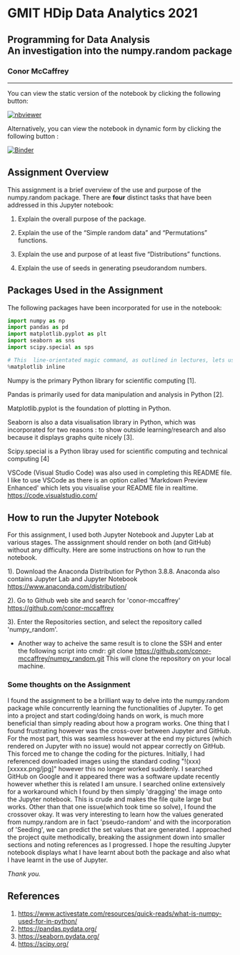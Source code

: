 # GMIT HDip Data Analytics 2021
 
## Programming for Data Analysis <br> An investigation into the numpy.random package
### Conor McCaffrey
***
You can view the static version of the notebook by clicking the following button:

[![nbviewer](https://raw.githubusercontent.com/jupyter/design/master/logos/Badges/nbviewer_badge.svg)](https://nbviewer.org/github/conor-mccaffrey/numpy_random/blob/50a587b61dc10702034ab89e86b5a2cc46815d2a/numpy_random.ipynb)


Alternatively, you can view the notebook in dynamic form by clicking the following button :

[![Binder](https://mybinder.org/badge_logo.svg)](https://mybinder.org/v2/gh/conor-mccaffrey/numpy_random/HEAD?labpath=numpy_random.ipynb)


## Assignment Overview
This assignment is a brief overview of the use and purpose of the numpy.random package.
There are <b>four</b> distinct tasks that have been addressed in this Jupyter notebook:

1. Explain the overall purpose of the package.

2. Explain the use of the “Simple random data” and “Permutations” functions.

3. Explain the use and purpose of at least five “Distributions” functions.

4. Explain the use of seeds in generating pseudorandom numbers.

## Packages Used in the Assignment
The following packages have been incorporated for use in the notebook: 

```Python
import numpy as np
import pandas as pd
import matplotlib.pyplot as plt
import seaborn as sns
import scipy.special as sps  

# This  line-orientated magic command, as outlined in lectures, lets us display plots inline
%matplotlib inline
```
Numpy is the primary Python library for scientific computing [1].

Pandas is primarily used for data manipulation and analysis in Python [2].

Matplotlib.pyplot is the foundation of plotting in Python.

Seaborn is also a data visualisation library in Python, which was incorporated for two reasons : to show outside learning/research and also because it displays graphs quite nicely [3]. 

Scipy.special is a Python libray used for scientific computing and technical computing [4]

VSCode (Visual Studio Code) was also used in completing this README file. I like to use VSCode as there is an option called 'Markdown Preview Enhanced' which lets you visualise your README file in realtime.
https://code.visualstudio.com/


## How to run the Jupyter Notebook
For this assignment, I used both Jupyter Notebook and Jupyter Lab at various stages. The asssignment should render on both (and GitHub) without any difficulty. Here are some instructions on how to run the notebook.

1).  Download the Anaconda Distribution for Python 3.8.8. Anaconda also contains Jupyter Lab and Jupyter Notebook
https://www.anaconda.com/distribution/

2). Go to Github web site and search for 'conor-mccaffrey'
https://github.com/conor-mccaffrey


3). Enter the Repositories section, and select the repository called 'numpy_random'. 

* Another way to acheive the same result is to clone the SSH and enter the following script into cmdr:
git clone https://github.com/conor-mccaffrey/numpy_random.git
This will clone the repository on your local machine.

### Some thoughts on the Assignment
I found the assignment to be a brilliant way to delve into the numpy.random package while concurrently learning the functionalities of Jupyter. To get into a project and start coding/doing hands on work, is much more beneficial than simply reading about how a program works. One thing that I found frustrating however was the cross-over between Jupyter and GitHub. For the most part, this was seamless however at the end my pictures (which rendered on Jupyter with no issue) would not appear correctly on GitHub. This forced me to change the coding for the pictures. Initially, I had referenced downloaded images using the standard coding "!(xxx)[xxxxx.png/jpg]" however this no longer worked suddenly. I searched GitHub on Google and it appeared there was a software update recently however whether this is related I am unsure. I searched online extensively for a workaround which I found by then simply 'dragging' the image onto the Jupyter notebook. This is crude and makes the file quite large but works. 
Other than that one issue(which took time so solve), I found the crossover okay. It was very interesting to learn how the values generated from numpy.random are in fact 'pseudo-random' and with the incorporation of 'Seeding', we can predict the set values that are generated.
I approached the project quite methodically, breaking the assignment down into smaller sections and noting references as I progressed. I hope the resulting Jupyter notebook displays what I have learnt about both the package and also what I have learnt in the use of Jupyter.

<i> Thank you. </i>

## References
1. https://www.activestate.com/resources/quick-reads/what-is-numpy-used-for-in-python/
2. https://pandas.pydata.org/
3. https://seaborn.pydata.org/
4. https://scipy.org/